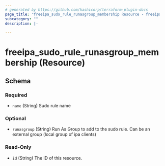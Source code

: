```yaml
---
# generated by https://github.com/hashicorp/terraform-plugin-docs
page_title: "freeipa_sudo_rule_runasgroup_membership Resource - freeipa"
subcategory: ""
description: |-
  
---
```


# freeipa_sudo_rule_runasgroup_membership (Resource)





<!-- schema generated by tfplugindocs -->
## Schema

### Required

- `name` (String) Sudo rule name

### Optional

- `runasgroup` (String) Run As Group to add to the sudo rule. Can be an external group (local group of ipa clients)

### Read-Only

- `id` (String) The ID of this resource.
